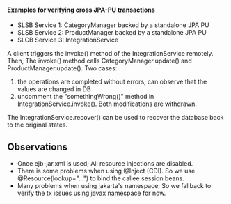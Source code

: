 #### Examples for verifying cross JPA-PU transactions ####

* SLSB Service 1: CategoryManager backed by a standalone JPA PU
* SLSB Service 2: ProductManager backed by a standalone JPA PU
* SLCB Service 3: IntegrationService

A client triggers the invoke() method of the IntegrationService remotely. Then, The invoke() method calls 
CategoryManager.update() and ProductManager.update(). Two cases:
1. the operations are completed without errors, can observe that the values are changed in DB
2. uncomment the "somethingWrong()" method in IntegrationService.invoke(). Both modifications are withdrawn.

The IntegrationService.recover() can be used to recover the database back to the original states.

## Observations ##
* Once ejb-jar.xml is used; All resource injections are disabled.
* There is some problems when using @Inject (CDI). So we use @Resource(lookup="...") to bind the callee session beans.
* Many problems when using jakarta's namespace; So we fallback to verify the tx issues using javax namespace for now.